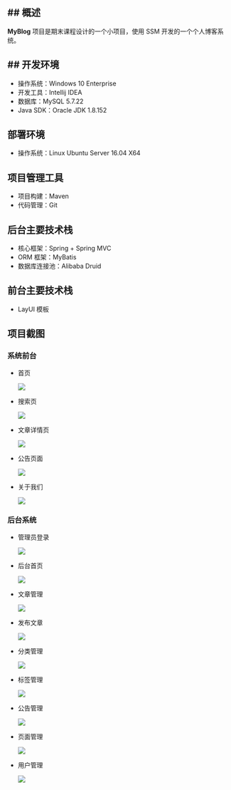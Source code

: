 ## ## 概述

**MyBlog** 项目是期末课程设计的一个小项目，使用 SSM 开发的一个个人博客系统。

## ## 开发环境

- 操作系统：Windows 10 Enterprise
- 开发工具：Intellij IDEA
- 数据库：MySQL 5.7.22
- Java SDK：Oracle JDK 1.8.152

## 部署环境

- 操作系统：Linux Ubuntu Server 16.04 X64

## 项目管理工具

- 项目构建：Maven
- 代码管理：Git

## 后台主要技术栈

- 核心框架：Spring + Spring MVC
- ORM 框架：MyBatis
- 数据库连接池：Alibaba Druid

## 前台主要技术栈

- LayUI 模板

## 项目截图

### 系统前台

- 首页

  ![](\screenhots\前台首页.jpg)

- 搜索页

  ![](\screenhots\搜索页面.jpg)

- 文章详情页

  ![](\screenhots\前台文章.jpg)

- 公告页面

  ![](\screenhots\公告页面.jpg)

- 关于我们

  ![](\screenhots\关于我们.jpg)

### 后台系统

- 管理员登录

  ![](\screenhots\后台登录.jpg)

- 后台首页

  ![](\screenhots\后台首页.jpg)

- 文章管理

  ![](\screenhots\文章管理.jpg)

- 发布文章

  ![](\screenhots\新增文章.jpg)

- 分类管理

  ![](\screenhots\分类管理.jpg)

- 标签管理

  ![](\screenhots\标签管理.jpg)

- 公告管理

  ![](\screenhots\公告管理.jpg)

- 页面管理

  ![](\screenhots\页面管理.jpg)

- 用户管理

  ![](\screenhots\用户管理.jpg)